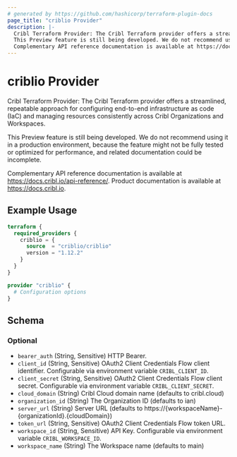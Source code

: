 ```yaml
---
# generated by https://github.com/hashicorp/terraform-plugin-docs
page_title: "criblio Provider"
description: |-
  Cribl Terraform Provider: The Cribl Terraform provider offers a streamlined, repeatable approach for configuring end-to-end infrastructure as code (IaC) and managing resources consistently across Cribl Organizations and Workspaces.
  This Preview feature is still being developed. We do not recommend using it in a production environment, because the feature might not be fully tested or optimized for performance, and related documentation could be incomplete.
  Complementary API reference documentation is available at https://docs.cribl.io/api-reference/. Product documentation is available at https://docs.cribl.io.
---
```


# criblio Provider

Cribl Terraform Provider: The Cribl Terraform provider offers a streamlined, repeatable approach for configuring end-to-end infrastructure as code (IaC) and managing resources consistently across Cribl Organizations and Workspaces.

This Preview feature is still being developed. We do not recommend using it in a production environment, because the feature might not be fully tested or optimized for performance, and related documentation could be incomplete.

Complementary API reference documentation is available at https://docs.cribl.io/api-reference/. Product documentation is available at https://docs.cribl.io.

## Example Usage

```terraform
terraform {
  required_providers {
    criblio = {
      source  = "criblio/criblio"
      version = "1.12.2"
    }
  }
}

provider "criblio" {
  # Configuration options
}
```

<!-- schema generated by tfplugindocs -->
## Schema

### Optional

- `bearer_auth` (String, Sensitive) HTTP Bearer.
- `client_id` (String, Sensitive) OAuth2 Client Credentials Flow client identifier. Configurable via environment variable `CRIBL_CLIENT_ID`.
- `client_secret` (String, Sensitive) OAuth2 Client Credentials Flow client secret. Configurable via environment variable `CRIBL_CLIENT_SECRET`.
- `cloud_domain` (String) Cribl Cloud domain name (defaults to cribl.cloud)
- `organization_id` (String) The Organization ID (defaults to ian)
- `server_url` (String) Server URL (defaults to https://{workspaceName}-{organizationId}.{cloudDomain})
- `token_url` (String, Sensitive) OAuth2 Client Credentials Flow token URL.
- `workspace_id` (String, Sensitive) API Key. Configurable via environment variable `CRIBL_WORKSPACE_ID`.
- `workspace_name` (String) The Workspace name (defaults to main)
